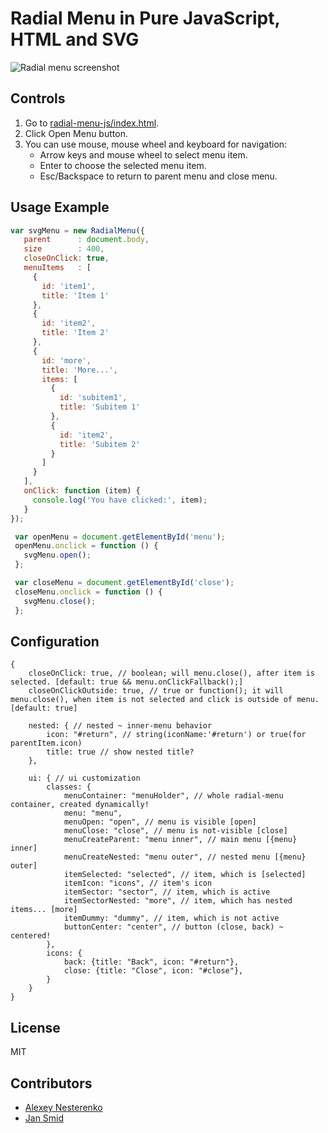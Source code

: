 # Radial Menu in Pure JavaScript, HTML and SVG

![Radial menu screenshot](https://raw.githubusercontent.com/axln/radial-menu-js/master/radial-menu.png)

## Controls

 1. Go to [radial-menu-js/index.html](https://axln.github.io/radial-menu-js/index.html).
 2. Click Open Menu button.
 3. You can use mouse, mouse wheel and keyboard for navigation:
    * Arrow keys and mouse wheel to select menu item.
    * Enter to choose the selected menu item.
    * Esc/Backspace to return to parent menu and close menu.
 
## Usage Example
 
 ```javascript
var svgMenu = new RadialMenu({
    parent      : document.body,
    size        : 400,
    closeOnClick: true,
    menuItems   : [
      {
        id: 'item1',
        title: 'Item 1'
      },
      {
        id: 'item2',
        title: 'Item 2'
      },
      {
        id: 'more',
        title: 'More...',
        items: [
          {
            id: 'subitem1',
            title: 'Subitem 1'
          },
          {
            id: 'item2',
            title: 'Subitem 2'
          }
        ]
      }
    ],
    onClick: function (item) {
      console.log('You have clicked:', item);
    }
});

  var openMenu = document.getElementById('menu');
  openMenu.onclick = function () {
    svgMenu.open();
  };

  var closeMenu = document.getElementById('close');
  closeMenu.onclick = function () {
    svgMenu.close();
  };
```

## Configuration

```json5
{
    closeOnClick: true, // boolean; will menu.close(), after item is selected. [default: true && menu.onClickFallback();]
    closeOnClickOutside: true, // true or function(); it will menu.close(), when item is not selected and click is outside of menu. [default: true]

    nested: { // nested ~ inner-menu behavior
        icon: "#return", // string(iconName:'#return') or true(for parentItem.icon)
        title: true // show nested title?
    },

    ui: { // ui customization
        classes: {
            menuContainer: "menuHolder", // whole radial-menu container, created dynamically!
            menu: "menu",
            menuOpen: "open", // menu is visible [open]
            menuClose: "close", // menu is not-visible [close]
            menuCreateParent: "menu inner", // main menu [{menu} inner]
            menuCreateNested: "menu outer", // nested menu [{menu} outer]
            itemSelected: "selected", // item, which is [selected]
            itemIcon: "icons", // item's icon
            itemSector: "sector", // item, which is active
            itemSectorNested: "more", // item, which has nested items... [more]
            itemDummy: "dummy", // item, which is not active
            buttonCenter: "center", // button (close, back) ~ centered!
        },
        icons: {
            back: {title: "Back", icon: "#return"},
            close: {title: "Close", icon: "#close"},
        }
    }
}
```

## License
MIT

## Contributors

* [Alexey Nesterenko](https://github.com/axln) 
* [Jan Smid](https://github.com/j3nda)
